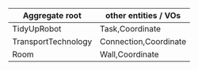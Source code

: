 |Aggregate root | other entities / VOs |
|---|---|
| TidyUpRobot |Task,Coordinate|
| TransportTechnology  | Connection,Coordinate  |
| Room             | Wall,Coordinate       |